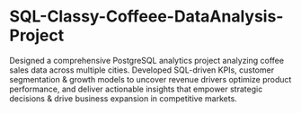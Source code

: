 # SQL-Classy-Coffeee-DataAnalysis-Project
Designed  a comprehensive PostgreSQL analytics project analyzing coffee sales data across multiple cities. Developed SQL-driven KPIs, customer segmentation &amp; growth models to uncover revenue drivers optimize product performance, and deliver actionable insights that empower strategic decisions &amp; drive business expansion in competitive markets.

